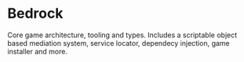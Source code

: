 # Bedrock

Core game architecture, tooling and types. Includes a scriptable object based mediation system, service locator, dependecy injection, game installer and more.
